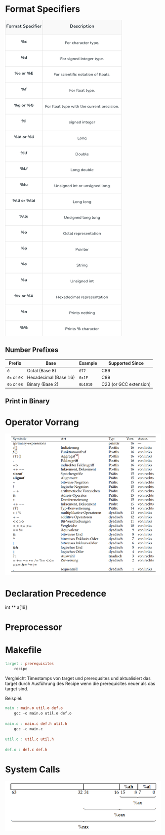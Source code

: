 # Format Specifiers
![format specifiers](./format.png)
## Number Prefixes
| **Prefix** | **Base** | **Example** | **Supported Since** |
|------------|---------|-------------|----------------------|
| `0` | Octal (Base 8) | `077` | C89 |
| `0x` or `0X` | Hexadecimal (Base 16) | `0x1F` | C89 |
| `0b` or `0B` | Binary (Base 2) | `0b1010` | C23 (or GCC extension) |
## Print in Binary
# Operator Vorrang
![](precedence.png)
# Declaration Precedence 
int ** a[19]
# Preprocessor
# Makefile
```Makefile
target : prerequisites
    recipe
```
Vergleicht Timestamps von target und prerequsites und aktualisiert das target durch Ausführung des Recipe wenn die prerequisites neuer als das target sind.

Beispiel:
```Makefile
main : main.o util.o def.o
    gcc -o main.o util.o def.o

main.o : main.c def.h util.h
    gcc -c main.c

util.o : util.c util.h

def.o : def.c def.h
```
# System Calls
![Register x86](register.png)
